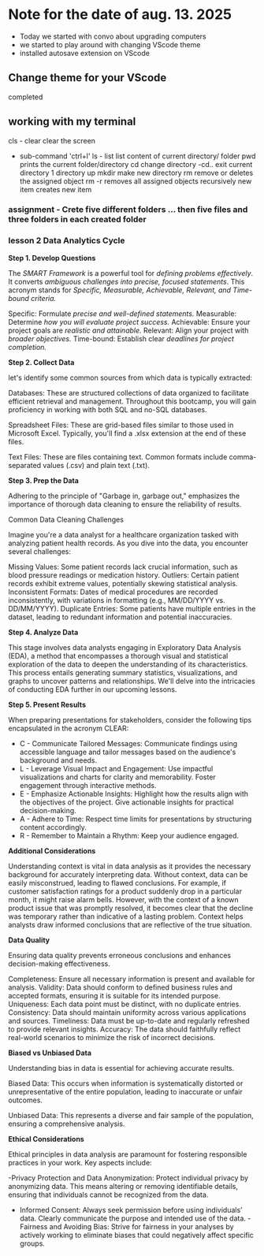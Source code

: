 # Note for the date of aug. 13. 2025

- Today we started with convo about upgrading computers
- we started to play around with changing VScode theme
- installed autosave extension on VScode

## Change theme for your VScode
completed

## working with my terminal
cls - clear         clear the screen
 - sub-command   'ctrl+l'
ls - list           list content of current directory/ folder
pwd                 prints the current folder/directory
cd                  change directory
 -cd..              exit current directory 1 directory up
mkdir               make new directory
rm                  remove or deletes the assigned object
rm -r               removes all assigned objects recursively
new item               creates new item


### assignment - Crete five different folders ... then five files and three folders in each created folder



### lesson 2 Data Analytics Cycle



**Step 1. Develop Questions**

The *SMART Framework* is a powerful tool for *defining problems effectively*. It converts *ambiguous challenges into precise, focused statements*. This acronym stands for *Specific, Measurable, Achievable, Relevant, and Time-bound criteria.*

Specific: Formulate *precise and well-defined statements.*
Measurable: Determine *how you will evaluate project success.*
Achievable: Ensure your project goals are *realistic and attainable.*
Relevant: Align your project with *broader objectives.*
Time-bound: Establish clear *deadlines for project completion.*



**Step 2. Collect Data**

let's identify some common sources from which data is typically extracted:

Databases: These are structured collections of data organized to facilitate efficient retrieval and management. Throughout this bootcamp, you will gain proficiency in working with both SQL and no-SQL databases.

Spreadsheet Files: These are grid-based files similar to those used in Microsoft Excel. Typically, you'll find a .xlsx extension at the end of these files.

Text Files: These are files containing text. Common formats include comma-separated values (.csv) and plain text (.txt).



**Step 3. Prep the Data**

Adhering to the principle of "Garbage in, garbage out," emphasizes the importance of thorough data cleaning to ensure the reliability of results.

Common Data Cleaning Challenges

Imagine you're a data analyst for a healthcare organization tasked with analyzing patient health records. As you dive into the data, you encounter several challenges:

Missing Values: Some patient records lack crucial information, such as blood pressure readings or medication history.
Outliers: Certain patient records exhibit extreme values, potentially skewing statistical analysis.
Inconsistent Formats: Dates of medical procedures are recorded inconsistently, with variations in formatting (e.g., MM/DD/YYYY vs. DD/MM/YYYY).
Duplicate Entries: Some patients have multiple entries in the dataset, leading to redundant information and potential inaccuracies.



**Step 4. Analyze Data**

This stage involves data analysts engaging in Exploratory Data Analysis (EDA), a method that encompasses a thorough visual and statistical exploration of the data to deepen the understanding of its characteristics. This process entails generating summary statistics, visualizations, and graphs to uncover patterns and relationships. We'll delve into the intricacies of conducting EDA further in our upcoming lessons.



**Step 5. Present Results**

When preparing presentations for stakeholders, consider the following tips encapsulated in the acronym CLEAR:

- C - Communicate Tailored Messages: Communicate findings using accessible language and tailor messages based on the audience's background and needs.
- L - Leverage Visual Impact and Engagement:
Use impactful visualizations and charts for clarity and memorability.
Foster engagement through interactive methods.
- E - Emphasize Actionable Insights:
Highlight how the results align with the objectives of the project.
Give actionable insights for practical decision-making.
- A - Adhere to Time: Respect time limits for presentations by structuring content accordingly.
- R - Remember to Maintain a Rhythm: Keep your audience engaged.



**Additional Considerations**

Understanding context is vital in data analysis as it provides the necessary background for accurately interpreting data. Without context, data can be easily misconstrued, leading to flawed conclusions. For example, if customer satisfaction ratings for a product suddenly drop in a particular month, it might raise alarm bells. However, with the context of a known product issue that was promptly resolved, it becomes clear that the decline was temporary rather than indicative of a lasting problem. Context helps analysts draw informed conclusions that are reflective of the true situation.



**Data Quality**

Ensuring data quality prevents erroneous conclusions and enhances decision-making effectiveness.

Completeness: Ensure all necessary information is present and available for analysis.
Validity: Data should conform to defined business rules and accepted formats, ensuring it is suitable for its intended purpose.
Uniqueness: Each data point must be distinct, with no duplicate entries.
Consistency: Data should maintain uniformity across various applications and sources.
Timeliness: Data must be up-to-date and regularly refreshed to provide relevant insights.
Accuracy: The data should faithfully reflect real-world scenarios to minimize the risk of incorrect decisions.



**Biased vs Unbiased Data**

Understanding bias in data is essential for achieving accurate results.

Biased Data: This occurs when information is systematically distorted or unrepresentative of the entire population, leading to inaccurate or unfair outcomes. 

Unbiased Data: This represents a diverse and fair sample of the population, ensuring a comprehensive analysis.



**Ethical Considerations**

Ethical principles in data analysis are paramount for fostering responsible practices in your work. Key aspects include:

-Privacy Protection and Data Anonymization: Protect individual privacy by anonymizing data. This means altering or removing identifiable details, ensuring that individuals cannot be recognized from the data.
- Informed Consent: Always seek permission before using individuals’ data. Clearly communicate the purpose and intended use of the data.
-Fairness and Avoiding Bias: Strive for fairness in your analyses by actively working to eliminate biases that could negatively affect specific groups.





